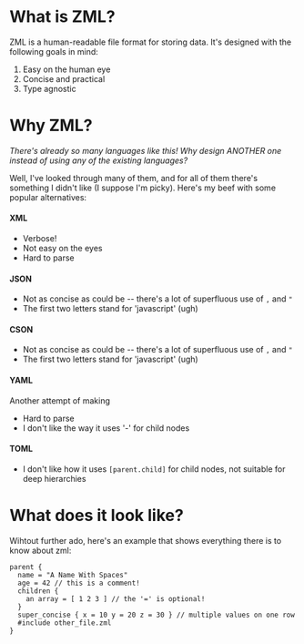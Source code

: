 # What is ZML?
ZML is a human-readable file format for storing data. It's designed with the following goals in mind:
1. Easy on the human eye
2. Concise and practical
3. Type agnostic

# Why ZML?
*There's already so many languages like this! Why design ANOTHER one instead of using any of the existing languages?*

Well, I've looked through many of them, and for all of them there's something I didn't like (I suppose I'm picky). Here's my beef with some popular alternatives:

#### XML
* Verbose!
* Not easy on the eyes
* Hard to parse

#### JSON
* Not as concise as could be -- there's a lot of superfluous use of `,` and `"`
* The first two letters stand for 'javascript' (ugh)

#### CSON
* Not as concise as could be -- there's a lot of superfluous use of `,` and `"`
* The first two letters stand for 'javascript' (ugh)

#### YAML
Another attempt of making 
* Hard to parse
* I don't like the way it uses '-' for child nodes

#### TOML
* I don't like how it uses `[parent.child]` for child nodes, not suitable for deep hierarchies

# What does it look like?
Wihtout further ado, here's an example that shows everything there is to know about zml:
```
parent {
  name = "A Name With Spaces"
  age = 42 // this is a comment!
  children {
    an array = [ 1 2 3 ] // the '=' is optional!
  }
  super_concise { x = 10 y = 20 z = 30 } // multiple values on one row
  #include other_file.zml
}
```
